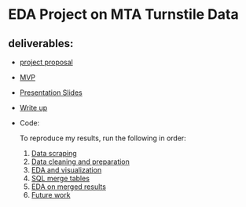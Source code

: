 # EDA Project on MTA Turnstile Data

## deliverables:
- [project proposal](project_proposal.md)

- [MVP](MVP.md)

- [Presentation Slides](MTA_EDA_presentation.pdf)

- [Write up](https://github.com/crystal-ctrl/EDA_MTA_Turnstile/blob/d07e63ecac9da8e0aee537d158488024d6ddfb66/Write%20Up.md)

- Code: 
  
  To reproduce my results, run the following in order:

   1. [Data scraping](1_data_scraper.ipynb)
   2. [Data cleaning and preparation](2_data_cleaning_n_prep.ipynb)
   3. [EDA and visualization](3_EDA_data_vis.ipynb)
   4. [SQL merge tables](4_mta_merged.sql)
   5. [EDA on merged results](5_merge_ADA_Analysis.ipynb)
   6. [Future work](6_Future_work.ipynb)


